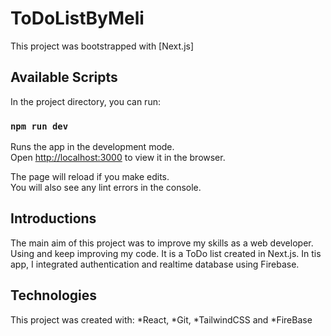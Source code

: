 # ToDoListByMeli

This project was bootstrapped with [Next.js]

## Available Scripts

In the project directory, you can run:

### `npm run dev`

Runs the app in the development mode.\
Open [http://localhost:3000](http://localhost:3000) to view it in the browser.

The page will reload if you make edits.\
You will also see any lint errors in the console.

## Introductions

The main aim of this project was to improve my skills as a web developer. Using and keep improving my code. It is a ToDo list created in Next.js. In tis app, I integrated authentication and realtime database using Firebase.

## Technologies

This project was created with: *React, *Git, *TailwindCSS and *FireBase
